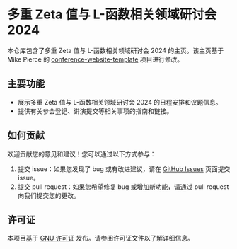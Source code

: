 # 多重 Zeta 值与 L-函数相关领域研讨会 2024

本仓库包含了多重 Zeta 值与 L-函数相关领域研讨会 2024 的主页。该主页基于 Mike Pierce 的 [conference-website-template](https://mikepierce.github.io/conference-website-template/) 项目进行修改。

## 主要功能

- 展示多重 Zeta 值与 L-函数相关领域研讨会 2024 的日程安排和议题信息。
- 提供有关参会登记、讲演提交等相关事项的指南和链接。

## 如何贡献

欢迎贡献您的意见和建议！您可以通过以下方式参与：

1. 提交 issue：如果您发现了 bug 或有改进建议，请在 [GitHub Issues](https://github.com/[您的用户名]/[您的仓库名]/issues) 页面提交 issue。
2. 提交 pull request：如果您希望修复 bug 或增加新功能，请通过 pull request 向我们提交您的更改。

## 许可证

本项目基于 [GNU 许可证](LICENSE) 发布。请参阅许可证文件以了解详细信息。
